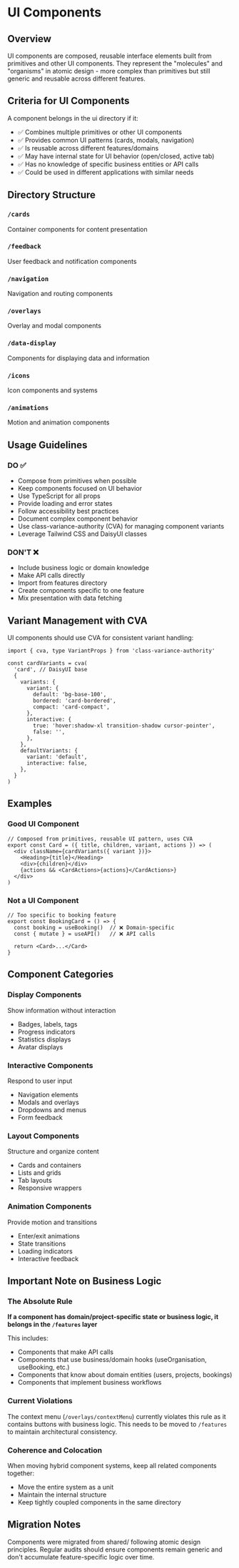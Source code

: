 # UI Components

## Overview
UI components are composed, reusable interface elements built from primitives and other UI components. They represent the "molecules" and "organisms" in atomic design - more complex than primitives but still generic and reusable across different features.

## Criteria for UI Components
A component belongs in the ui directory if it:
- ✅ Combines multiple primitives or other UI components
- ✅ Provides common UI patterns (cards, modals, navigation)
- ✅ Is reusable across different features/domains
- ✅ May have internal state for UI behavior (open/closed, active tab)
- ✅ Has no knowledge of specific business entities or API calls
- ✅ Could be used in different applications with similar needs

## Directory Structure

### `/cards`
Container components for content presentation

### `/feedback`
User feedback and notification components

### `/navigation`
Navigation and routing components

### `/overlays`
Overlay and modal components

### `/data-display`
Components for displaying data and information

### `/icons`
Icon components and systems

### `/animations`
Motion and animation components

## Usage Guidelines

### DO ✅
- Compose from primitives when possible
- Keep components focused on UI behavior
- Use TypeScript for all props
- Provide loading and error states
- Follow accessibility best practices
- Document complex component behavior
- Use class-variance-authority (CVA) for managing component variants
- Leverage Tailwind CSS and DaisyUI classes

### DON'T ❌
- Include business logic or domain knowledge
- Make API calls directly
- Import from features directory
- Create components specific to one feature
- Mix presentation with data fetching

## Variant Management with CVA

UI components should use CVA for consistent variant handling:

```tsx
import { cva, type VariantProps } from 'class-variance-authority'

const cardVariants = cva(
  'card', // DaisyUI base
  {
    variants: {
      variant: {
        default: 'bg-base-100',
        bordered: 'card-bordered',
        compact: 'card-compact',
      },
      interactive: {
        true: 'hover:shadow-xl transition-shadow cursor-pointer',
        false: '',
      },
    },
    defaultVariants: {
      variant: 'default',
      interactive: false,
    },
  }
)
```

## Examples

### Good UI Component
```tsx
// Composed from primitives, reusable UI pattern, uses CVA
export const Card = ({ title, children, variant, actions }) => (
  <div className={cardVariants({ variant })}>
    <Heading>{title}</Heading>
    <div>{children}</div>
    {actions && <CardActions>{actions}</CardActions>}
  </div>
)
```

### Not a UI Component
```tsx
// Too specific to booking feature
export const BookingCard = () => {
  const booking = useBooking()  // ❌ Domain-specific
  const { mutate } = useAPI()   // ❌ API calls

  return <Card>...</Card>
}
```

## Component Categories

### Display Components
Show information without interaction
- Badges, labels, tags
- Progress indicators
- Statistics displays
- Avatar displays

### Interactive Components
Respond to user input
- Navigation elements
- Modals and overlays
- Dropdowns and menus
- Form feedback

### Layout Components
Structure and organize content
- Cards and containers
- Lists and grids
- Tab layouts
- Responsive wrappers

### Animation Components
Provide motion and transitions
- Enter/exit animations
- State transitions
- Loading indicators
- Interactive feedback

## Important Note on Business Logic

### The Absolute Rule
**If a component has domain/project-specific state or business logic, it belongs in the `/features` layer**

This includes:
- Components that make API calls
- Components that use business/domain hooks (useOrganisation, useBooking, etc.)
- Components that know about domain entities (users, projects, bookings)
- Components that implement business workflows

### Current Violations
The context menu (`/overlays/contextMenu`) currently violates this rule as it contains buttons with business logic. This needs to be moved to `/features` to maintain architectural consistency.

### Coherence and Colocation
When moving hybrid component systems, keep all related components together:
- Move the entire system as a unit
- Maintain the internal structure
- Keep tightly coupled components in the same directory

## Migration Notes
Components were migrated from shared/ following atomic design principles. Regular audits should ensure components remain generic and don't accumulate feature-specific logic over time.